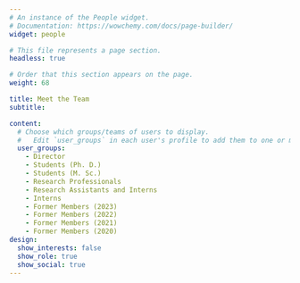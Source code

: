 ```yaml
---
# An instance of the People widget.
# Documentation: https://wowchemy.com/docs/page-builder/
widget: people

# This file represents a page section.
headless: true

# Order that this section appears on the page.
weight: 68

title: Meet the Team
subtitle:

content:
  # Choose which groups/teams of users to display.
  #   Edit `user_groups` in each user's profile to add them to one or more of these groups.
  user_groups:
    - Director
    - Students (Ph. D.)
    - Students (M. Sc.)
    - Research Professionals
    - Research Assistants and Interns
    - Interns
    - Former Members (2023)
    - Former Members (2022)
    - Former Members (2021)
    - Former Members (2020)
design:
  show_interests: false
  show_role: true
  show_social: true
---
```

